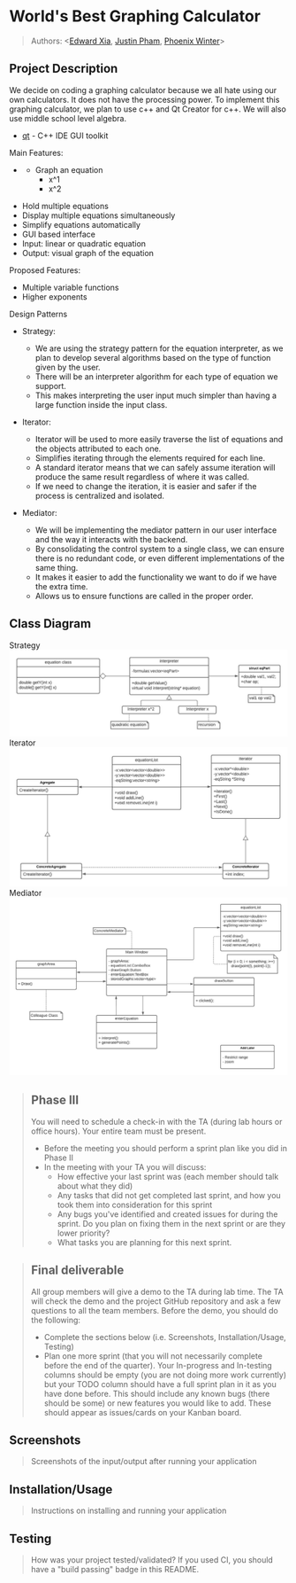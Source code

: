 # World's Best Graphing Calculator
 
 > Authors: \<[Edward Xia](https://github.com/dfire42), [Justin Pham](https://github.com/pjsrcool), [Phoenix Winter](https://github.com/PhoenixWinter542)\>

## Project Description
We decide on coding a graphing calculator because we all hate using our own calculators. It does not have the processing power. To implement this graphing calculator, we plan to use c++ and Qt Creator for c++. We will also use middle school level algebra.
* [qt](https://www.qt.io/) - C++ IDE GUI toolkit

Main Features:
* - Graph an equation
    - x^1
    - x^2
- Hold multiple equations
- Display multiple equations simultaneously
- Simplify equations automatically
- GUI based interface
- Input: linear or quadratic equation
- Output: visual graph of the equation

Proposed Features:
* Multiple variable functions
* Higher exponents

Design Patterns
* Strategy:
  - We are using the strategy pattern for the equation interpreter, as we plan to develop several algorithms based on the type of function given by the user.
  - There will be an interpreter algorithm for each type of equation we support.
  - This makes interpreting the user input much simpler than having a large function inside the input class.

* Iterator:
  - Iterator will be used to more easily traverse the list of equations and the objects attributed to each one.
  - Simplifies iterating through the elements required for each line.
  - A standard iterator means that we can safely assume iteration will produce the same result regardless of where it was called.
  - If we need to change the iteration, it is easier and safer if the process is centralized and isolated.

* Mediator:
  - We will be implementing the mediator pattern in our user interface and the way it interacts with the backend.
  - By consolidating the control system to a single class, we can ensure there is no redundant code, or even different implementations of the same thing.
  - It makes it easier to add the functionality we want to do if we have the extra time.
  - Allows us to ensure functions are called in the proper order.


## Class Diagram
 Strategy
 ![Alt text](Strategy_Interpret_User_Input.jpeg?raw=true "Strategy")
 Iterator
 ![Alt text](Iterator_Draw_Graph.jpeg?raw=true "Iterator")
 Mediator
 ![Alt text](Mediator_GUI.jpeg?raw=true "Mediator")

 > ## Phase III
 > You will need to schedule a check-in with the TA (during lab hours or office hours). Your entire team must be present. 
 > * Before the meeting you should perform a sprint plan like you did in Phase II
 > * In the meeting with your TA you will discuss: 
 >   - How effective your last sprint was (each member should talk about what they did)
 >   - Any tasks that did not get completed last sprint, and how you took them into consideration for this sprint
 >   - Any bugs you've identified and created issues for during the sprint. Do you plan on fixing them in the next sprint or are they lower priority?
 >   - What tasks you are planning for this next sprint.

 > ## Final deliverable
 > All group members will give a demo to the TA during lab time. The TA will check the demo and the project GitHub repository and ask a few questions to all the team members. 
 > Before the demo, you should do the following:
 > * Complete the sections below (i.e. Screenshots, Installation/Usage, Testing)
 > * Plan one more sprint (that you will not necessarily complete before the end of the quarter). Your In-progress and In-testing columns should be empty (you are not doing more work currently) but your TODO column should have a full sprint plan in it as you have done before. This should include any known bugs (there should be some) or new features you would like to add. These should appear as issues/cards on your Kanban board. 
 ## Screenshots
 > Screenshots of the input/output after running your application
 ## Installation/Usage
 > Instructions on installing and running your application
 ## Testing
 > How was your project tested/validated? If you used CI, you should have a "build passing" badge in this README.
 
